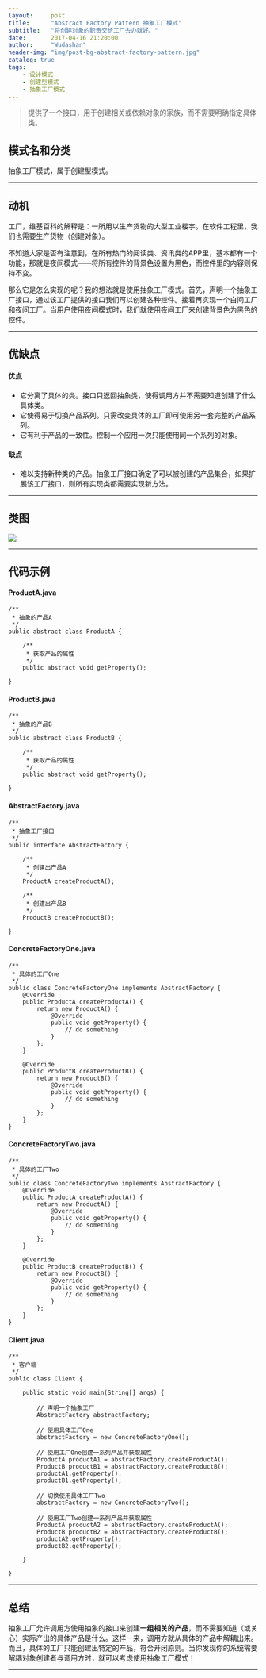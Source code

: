 ```yaml
---
layout:     post
title:      "Abstract Factory Pattern 抽象工厂模式"
subtitle:   "将创建对象的职责交给工厂去办就好。"
date:       2017-04-16 21:20:00
author:     "Wudashan"
header-img: "img/post-bg-abstract-factory-pattern.jpg"
catalog: true
tags:
    - 设计模式
    - 创建型模式
    - 抽象工厂模式
---
```



> 提供了一个接口，用于创建相关或依赖对象的家族，而不需要明确指定具体类。

## 模式名和分类
抽象工厂模式，属于创建型模式。

---


## 动机
工厂，维基百科的解释是：一所用以生产货物的大型工业楼宇。在软件工程里，我们也需要生产货物（创建对象）。

不知道大家是否有注意到，在所有热门的阅读类、资讯类的APP里，基本都有一个功能，那就是夜间模式——将所有控件的背景色设置为黑色，而控件里的内容则保持不变。

那么它是怎么实现的呢？我的想法就是使用抽象工厂模式。首先，声明一个抽象工厂接口，通过该工厂提供的接口我们可以创建各种控件。接着再实现一个白间工厂和夜间工厂。当用户使用夜间模式时，我们就使用夜间工厂来创建背景色为黑色的控件。


---

## 优缺点
#### 优点

 - 它分离了具体的类。接口只返回抽象类，使得调用方并不需要知道创建了什么具体类。
 - 它使得易于切换产品系列。只需改变具体的工厂即可使用另一套完整的产品系列。
 - 它有利于产品的一致性。控制一个应用一次只能使用同一个系列的对象。

#### 缺点

 - 难以支持新种类的产品。抽象工厂接口确定了可以被创建的产品集合，如果扩展该工厂接口，则所有实现类都需要实现新方法。

---

## 类图
![](http://o7x0ygc3f.bkt.clouddn.com/%E6%8A%BD%E8%B1%A1%E5%B7%A5%E5%8E%82%E6%A8%A1%E5%BC%8F_02.png)

---

## 代码示例

#### ProductA.java
```
/**
 * 抽象的产品A
 */
public abstract class ProductA {

    /**
     * 获取产品的属性
     */
    public abstract void getProperty();

}
```

#### ProductB.java
```
/**
 * 抽象的产品B
 */
public abstract class ProductB {

    /**
     * 获取产品的属性
     */
    public abstract void getProperty();
    
}
```

#### AbstractFactory.java
```
/**
 * 抽象工厂接口
 */
public interface AbstractFactory {

    /**
     * 创建出产品A
     */
    ProductA createProductA();

    /**
     * 创建出产品B
     */
    ProductB createProductB();

}
```

#### ConcreteFactoryOne.java
```
/**
 * 具体的工厂One
 */
public class ConcreteFactoryOne implements AbstractFactory {
    @Override
    public ProductA createProductA() {
        return new ProductA() {
            @Override
            public void getProperty() {
                // do something
            }
        };
    }

    @Override
    public ProductB createProductB() {
        return new ProductB() {
            @Override
            public void getProperty() {
                // do something
            }
        };
    }
}
```

#### ConcreteFactoryTwo.java
```
/**
 * 具体的工厂Two
 */
public class ConcreteFactoryTwo implements AbstractFactory {
    @Override
    public ProductA createProductA() {
        return new ProductA() {
            @Override
            public void getProperty() {
                // do something
            }
        };
    }

    @Override
    public ProductB createProductB() {
        return new ProductB() {
            @Override
            public void getProperty() {
                // do something
            }
        };
    }
}
```

#### Client.java
```
/**
 * 客户端
 */
public class Client {

    public static void main(String[] args) {

        // 声明一个抽象工厂
        AbstractFactory abstractFactory;

        // 使用具体工厂One
        abstractFactory = new ConcreteFactoryOne();

        // 使用工厂One创建一系列产品并获取属性
        ProductA productA1 = abstractFactory.createProductA();
        ProductB productB1 = abstractFactory.createProductB();
        productA1.getProperty();
        productB1.getProperty();

        // 切换使用具体工厂Two
        abstractFactory = new ConcreteFactoryTwo();

        // 使用工厂Two创建一系列产品并获取属性
        ProductA productA2 = abstractFactory.createProductA();
        ProductB productB2 = abstractFactory.createProductB();
        productA2.getProperty();
        productB2.getProperty();

    }

}
```



---

## 总结
抽象工厂允许调用方使用抽象的接口来创建**一组相关的产品**，而不需要知道（或关心）实际产出的具体产品是什么。这样一来，调用方就从具体的产品中解耦出来。而且，具体的工厂只能创建出特定的产品，符合开闭原则。当你发现你的系统需要解耦对象创建者与调用方时，就可以考虑使用抽象工厂模式！

---
